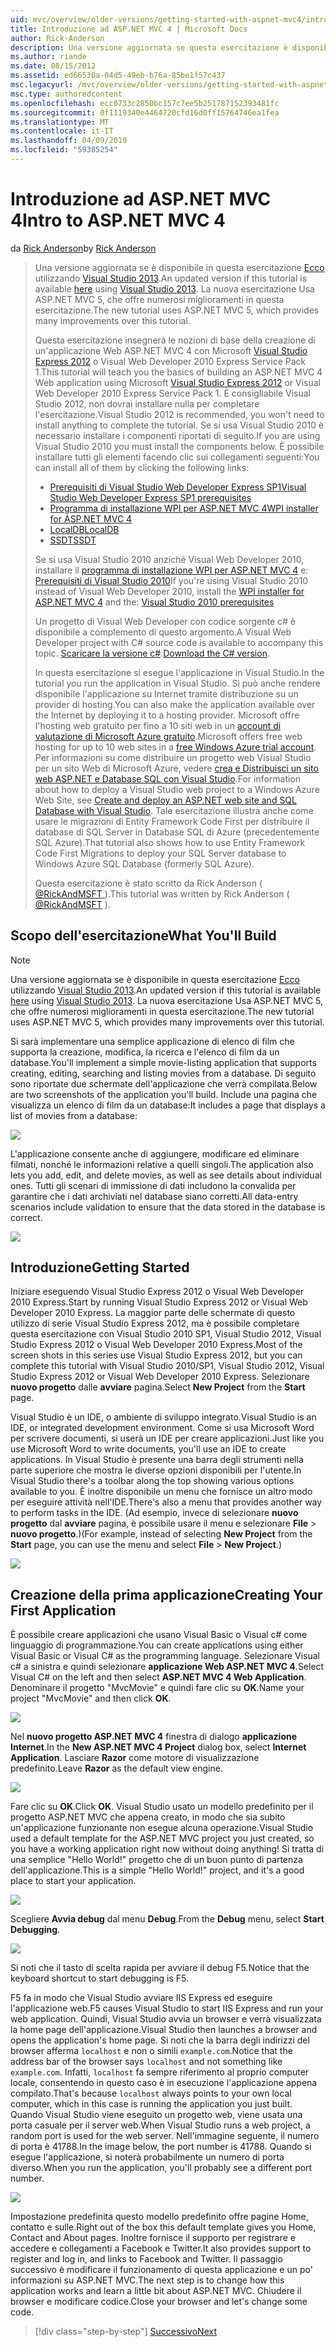 ```yaml
---
uid: mvc/overview/older-versions/getting-started-with-aspnet-mvc4/intro-to-aspnet-mvc-4
title: Introduzione ad ASP.NET MVC 4 | Microsoft Docs
author: Rick-Anderson
description: Una versione aggiornata se questa esercitazione è disponibile qui utilizzando Visual Studio 2013. La nuova esercitazione Usa ASP.NET MVC 5, che offre numerosi miglioramenti rispetto t...
ms.author: riande
ms.date: 08/15/2012
ms.assetid: ed66530a-04d5-49eb-b76a-85be1f57c437
msc.legacyurl: /mvc/overview/older-versions/getting-started-with-aspnet-mvc4/intro-to-aspnet-mvc-4
msc.type: authoredcontent
ms.openlocfilehash: ecc0733c2850bc157c7ee5b251787152393481fc
ms.sourcegitcommit: 0f1119340e4464720cfd16d0ff15764746ea1fea
ms.translationtype: MT
ms.contentlocale: it-IT
ms.lasthandoff: 04/09/2019
ms.locfileid: "59385254"
---
```

# <a name="intro-to-aspnet-mvc-4"></a><span data-ttu-id="cbcfd-104">Introduzione ad ASP.NET MVC 4</span><span class="sxs-lookup"><span data-stu-id="cbcfd-104">Intro to ASP.NET MVC 4</span></span>

<span data-ttu-id="cbcfd-105">da [Rick Anderson]((https://twitter.com/RickAndMSFT))</span><span class="sxs-lookup"><span data-stu-id="cbcfd-105">by [Rick Anderson]((https://twitter.com/RickAndMSFT))</span></span>

> <span data-ttu-id="cbcfd-106">Una versione aggiornata se è disponibile in questa esercitazione [Ecco](../../getting-started/introduction/getting-started.md) utilizzando [Visual Studio 2013](https://my.visualstudio.com/Downloads?q=visual%20studio%202013).</span><span class="sxs-lookup"><span data-stu-id="cbcfd-106">An updated version if this tutorial is available [here](../../getting-started/introduction/getting-started.md) using [Visual Studio 2013](https://my.visualstudio.com/Downloads?q=visual%20studio%202013).</span></span> <span data-ttu-id="cbcfd-107">La nuova esercitazione Usa ASP.NET MVC 5, che offre numerosi miglioramenti in questa esercitazione.</span><span class="sxs-lookup"><span data-stu-id="cbcfd-107">The new tutorial uses ASP.NET MVC 5, which provides many improvements over this tutorial.</span></span>
>
> <span data-ttu-id="cbcfd-108">Questa esercitazione insegnerà le nozioni di base della creazione di un'applicazione Web ASP.NET MVC 4 con Microsoft [Visual Studio Express 2012](https://www.microsoft.com/visualstudio/11/products/express) o Visual Web Developer 2010 Express Service Pack 1.</span><span class="sxs-lookup"><span data-stu-id="cbcfd-108">This tutorial will teach you the basics of building an ASP.NET MVC 4 Web application using Microsoft [Visual Studio Express 2012](https://www.microsoft.com/visualstudio/11/products/express) or Visual Web Developer 2010 Express Service Pack 1.</span></span> <span data-ttu-id="cbcfd-109">È consigliabile Visual Studio 2012, non dovrai installare nulla per completare l'esercitazione.</span><span class="sxs-lookup"><span data-stu-id="cbcfd-109">Visual Studio 2012 is recommended, you won't need to install anything to complete the tutorial.</span></span> <span data-ttu-id="cbcfd-110">Se si usa Visual Studio 2010 è necessario installare i componenti riportati di seguito.</span><span class="sxs-lookup"><span data-stu-id="cbcfd-110">If you are using Visual Studio 2010 you must install the components below.</span></span> <span data-ttu-id="cbcfd-111">È possibile installare tutti gli elementi facendo clic sui collegamenti seguenti:</span><span class="sxs-lookup"><span data-stu-id="cbcfd-111">You can install all of them by clicking the following links:</span></span>
>
> - [<span data-ttu-id="cbcfd-112">Prerequisiti di Visual Studio Web Developer Express SP1</span><span class="sxs-lookup"><span data-stu-id="cbcfd-112">Visual Studio Web Developer Express SP1 prerequisites</span></span>](https://www.microsoft.com/web/gallery/install.aspx?appid=VWD2010SP1Pack)
> - [<span data-ttu-id="cbcfd-113">Programma di installazione WPI per ASP.NET MVC 4</span><span class="sxs-lookup"><span data-stu-id="cbcfd-113">WPI installer for ASP.NET MVC 4</span></span>](https://go.microsoft.com/fwlink/?LinkId=243392)
> - [<span data-ttu-id="cbcfd-114">LocalDB</span><span class="sxs-lookup"><span data-stu-id="cbcfd-114">LocalDB</span></span>](https://www.microsoft.com/web/gallery/install.aspx?appid=SQLLocalDBOnly_11_0)
> - [<span data-ttu-id="cbcfd-115">SSDT</span><span class="sxs-lookup"><span data-stu-id="cbcfd-115">SSDT</span></span>](https://blogs.msdn.com/b/rickandy/archive/2012/08/02/installing-and-using-sql-server-data-tools-ssdt-on-visual-studio-2010-and-vwd.aspx)
>
> <span data-ttu-id="cbcfd-116">Se si usa Visual Studio 2010 anziché Visual Web Developer 2010, installare il [programma di installazione WPI per ASP.NET MVC 4](https://go.microsoft.com/fwlink/?LinkId=243392) e: [Prerequisiti di Visual Studio 2010](https://www.microsoft.com/web/gallery/install.aspx?appsxml=&amp;appid=VS2010SP1Pack)</span><span class="sxs-lookup"><span data-stu-id="cbcfd-116">If you're using Visual Studio 2010 instead of Visual Web Developer 2010, install the [WPI installer for ASP.NET MVC 4](https://go.microsoft.com/fwlink/?LinkId=243392) and the: [Visual Studio 2010 prerequisites](https://www.microsoft.com/web/gallery/install.aspx?appsxml=&amp;appid=VS2010SP1Pack)</span></span>
>
> <span data-ttu-id="cbcfd-117">Un progetto di Visual Web Developer con codice sorgente c# è disponibile a complemento di questo argomento.</span><span class="sxs-lookup"><span data-stu-id="cbcfd-117">A Visual Web Developer project with C# source code is available to accompany this topic.</span></span> <span data-ttu-id="cbcfd-118">[Scaricare la versione c#](https://code.msdn.microsoft.com/Intro-to-ASPNET-MVC-4-61d0219d/file/114480/1/MvcMovie.zip).</span><span class="sxs-lookup"><span data-stu-id="cbcfd-118">[Download the C# version](https://code.msdn.microsoft.com/Intro-to-ASPNET-MVC-4-61d0219d/file/114480/1/MvcMovie.zip).</span></span>
>
> <span data-ttu-id="cbcfd-119">In questa esercitazione si esegue l'applicazione in Visual Studio.</span><span class="sxs-lookup"><span data-stu-id="cbcfd-119">In the tutorial you run the application in Visual Studio.</span></span> <span data-ttu-id="cbcfd-120">Si può anche rendere disponibile l'applicazione su Internet tramite distribuzione su un provider di hosting.</span><span class="sxs-lookup"><span data-stu-id="cbcfd-120">You can also make the application available over the Internet by deploying it to a hosting provider.</span></span> <span data-ttu-id="cbcfd-121">Microsoft offre l'hosting web gratuito per fino a 10 siti web in un [account di valutazione di Microsoft Azure gratuito](https://www.windowsazure.com/pricing/free-trial/?WT.mc_id=A443DD604).</span><span class="sxs-lookup"><span data-stu-id="cbcfd-121">Microsoft offers free web hosting for up to 10 web sites in a [free Windows Azure trial account](https://www.windowsazure.com/pricing/free-trial/?WT.mc_id=A443DD604).</span></span> <span data-ttu-id="cbcfd-122">Per informazioni su come distribuire un progetto web Visual Studio per un sito Web di Microsoft Azure, vedere [crea e Distribuisci un sito web ASP.NET e Database SQL con Visual Studio](https://docs.microsoft.com/dotnet/azure/).</span><span class="sxs-lookup"><span data-stu-id="cbcfd-122">For information about how to deploy a Visual Studio web project to a Windows Azure Web Site, see [Create and deploy an ASP.NET web site and SQL Database with Visual Studio](https://docs.microsoft.com/dotnet/azure/).</span></span> <span data-ttu-id="cbcfd-123">Tale esercitazione illustra anche come usare le migrazioni di Entity Framework Code First per distribuire il database di SQL Server in Database SQL di Azure (precedentemente SQL Azure).</span><span class="sxs-lookup"><span data-stu-id="cbcfd-123">That tutorial also shows how to use Entity Framework Code First Migrations to deploy your SQL Server database to Windows Azure SQL Database (formerly SQL Azure).</span></span>
>
> <span data-ttu-id="cbcfd-124">Questa esercitazione è stato scritto da Rick Anderson ( [ @RickAndMSFT ](https://twitter.com/#!/RickAndMSFT) ).</span><span class="sxs-lookup"><span data-stu-id="cbcfd-124">This tutorial was written by Rick Anderson ( [@RickAndMSFT](https://twitter.com/#!/RickAndMSFT) ).</span></span>


## <a name="what-youll-build"></a><span data-ttu-id="cbcfd-125">Scopo dell'esercitazione</span><span class="sxs-lookup"><span data-stu-id="cbcfd-125">What You'll Build</span></span>

> [!NOTE]
> <span data-ttu-id="cbcfd-126">Una versione aggiornata se è disponibile in questa esercitazione [Ecco](../../getting-started/introduction/getting-started.md) utilizzando [Visual Studio 2013](https://my.visualstudio.com/Downloads?q=visual%20studio%202013).</span><span class="sxs-lookup"><span data-stu-id="cbcfd-126">An updated version if this tutorial is available [here](../../getting-started/introduction/getting-started.md) using [Visual Studio 2013](https://my.visualstudio.com/Downloads?q=visual%20studio%202013).</span></span> <span data-ttu-id="cbcfd-127">La nuova esercitazione Usa ASP.NET MVC 5, che offre numerosi miglioramenti in questa esercitazione.</span><span class="sxs-lookup"><span data-stu-id="cbcfd-127">The new tutorial uses ASP.NET MVC 5, which provides many improvements over this tutorial.</span></span>


<span data-ttu-id="cbcfd-128">Si sarà implementare una semplice applicazione di elenco di film che supporta la creazione, modifica, la ricerca e l'elenco di film da un database.</span><span class="sxs-lookup"><span data-stu-id="cbcfd-128">You'll implement a simple movie-listing application that supports creating, editing, searching and listing movies from a database.</span></span> <span data-ttu-id="cbcfd-129">Di seguito sono riportate due schermate dell'applicazione che verrà compilata.</span><span class="sxs-lookup"><span data-stu-id="cbcfd-129">Below are two screenshots of the application you'll build.</span></span> <span data-ttu-id="cbcfd-130">Include una pagina che visualizza un elenco di film da un database:</span><span class="sxs-lookup"><span data-stu-id="cbcfd-130">It includes a page that displays a list of movies from a database:</span></span>

![](intro-to-aspnet-mvc-4/_static/image1.png)

<span data-ttu-id="cbcfd-131">L'applicazione consente anche di aggiungere, modificare ed eliminare filmati, nonché le informazioni relative a quelli singoli.</span><span class="sxs-lookup"><span data-stu-id="cbcfd-131">The application also lets you add, edit, and delete movies, as well as see details about individual ones.</span></span> <span data-ttu-id="cbcfd-132">Tutti gli scenari di immissione di dati includono la convalida per garantire che i dati archiviati nel database siano corretti.</span><span class="sxs-lookup"><span data-stu-id="cbcfd-132">All data-entry scenarios include validation to ensure that the data stored in the database is correct.</span></span>

![](intro-to-aspnet-mvc-4/_static/image2.png)

## <a name="getting-started"></a><span data-ttu-id="cbcfd-133">Introduzione</span><span class="sxs-lookup"><span data-stu-id="cbcfd-133">Getting Started</span></span>

<span data-ttu-id="cbcfd-134">Iniziare eseguendo Visual Studio Express 2012 o Visual Web Developer 2010 Express.</span><span class="sxs-lookup"><span data-stu-id="cbcfd-134">Start by running Visual Studio Express 2012 or Visual Web Developer 2010 Express.</span></span> <span data-ttu-id="cbcfd-135">La maggior parte delle schermate di questo utilizzo di serie Visual Studio Express 2012, ma è possibile completare questa esercitazione con Visual Studio 2010 SP1, Visual Studio 2012, Visual Studio Express 2012 o Visual Web Developer 2010 Express.</span><span class="sxs-lookup"><span data-stu-id="cbcfd-135">Most of the screen shots in this series use Visual Studio Express 2012, but you can complete this tutorial with Visual Studio 2010/SP1, Visual Studio 2012, Visual Studio Express 2012 or Visual Web Developer 2010 Express.</span></span> <span data-ttu-id="cbcfd-136">Selezionare **nuovo progetto** dalle **avviare** pagina.</span><span class="sxs-lookup"><span data-stu-id="cbcfd-136">Select **New Project** from the **Start** page.</span></span>

<span data-ttu-id="cbcfd-137">Visual Studio è un IDE, o ambiente di sviluppo integrato.</span><span class="sxs-lookup"><span data-stu-id="cbcfd-137">Visual Studio is an IDE, or integrated development environment.</span></span> <span data-ttu-id="cbcfd-138">Come si usa Microsoft Word per scrivere documenti, si userà un IDE per creare applicazioni.</span><span class="sxs-lookup"><span data-stu-id="cbcfd-138">Just like you use Microsoft Word to write documents, you'll use an IDE to create applications.</span></span> <span data-ttu-id="cbcfd-139">In Visual Studio è presente una barra degli strumenti nella parte superiore che mostra le diverse opzioni disponibili per l'utente.</span><span class="sxs-lookup"><span data-stu-id="cbcfd-139">In Visual Studio there's a toolbar along the top showing various options available to you.</span></span> <span data-ttu-id="cbcfd-140">È inoltre disponibile un menu che fornisce un altro modo per eseguire attività nell'IDE.</span><span class="sxs-lookup"><span data-stu-id="cbcfd-140">There's also a menu that provides another way to perform tasks in the IDE.</span></span> <span data-ttu-id="cbcfd-141">(Ad esempio, invece di selezionare **nuovo progetto** dal **avviare** pagina, è possibile usare il menu e selezionare **File** &gt; **nuovo progetto**.)</span><span class="sxs-lookup"><span data-stu-id="cbcfd-141">(For example, instead of selecting **New Project** from the **Start** page, you can use the menu and select **File** &gt; **New Project**.)</span></span>

![](intro-to-aspnet-mvc-4/_static/image3.png)

## <a name="creating-your-first-application"></a><span data-ttu-id="cbcfd-142">Creazione della prima applicazione</span><span class="sxs-lookup"><span data-stu-id="cbcfd-142">Creating Your First Application</span></span>

<span data-ttu-id="cbcfd-143">È possibile creare applicazioni che usano Visual Basic o Visual c# come linguaggio di programmazione.</span><span class="sxs-lookup"><span data-stu-id="cbcfd-143">You can create applications using either Visual Basic or Visual C# as the programming language.</span></span> <span data-ttu-id="cbcfd-144">Selezionare Visual c# a sinistra e quindi selezionare **applicazione Web ASP.NET MVC 4**.</span><span class="sxs-lookup"><span data-stu-id="cbcfd-144">Select Visual C# on the left and then select **ASP.NET MVC 4 Web Application**.</span></span> <span data-ttu-id="cbcfd-145">Denominare il progetto &quot;MvcMovie&quot; e quindi fare clic su **OK**.</span><span class="sxs-lookup"><span data-stu-id="cbcfd-145">Name your project &quot;MvcMovie&quot; and then click **OK**.</span></span>

![](intro-to-aspnet-mvc-4/_static/image4.png)

<span data-ttu-id="cbcfd-146">Nel **nuovo progetto ASP.NET MVC 4** finestra di dialogo **applicazione Internet**.</span><span class="sxs-lookup"><span data-stu-id="cbcfd-146">In the **New ASP.NET MVC 4 Project** dialog box, select **Internet Application**.</span></span> <span data-ttu-id="cbcfd-147">Lasciare **Razor** come motore di visualizzazione predefinito.</span><span class="sxs-lookup"><span data-stu-id="cbcfd-147">Leave **Razor** as the default view engine.</span></span>

![](intro-to-aspnet-mvc-4/_static/image5.png)

<span data-ttu-id="cbcfd-148">Fare clic su **OK**.</span><span class="sxs-lookup"><span data-stu-id="cbcfd-148">Click **OK**.</span></span> <span data-ttu-id="cbcfd-149">Visual Studio usato un modello predefinito per il progetto ASP.NET MVC che appena creato, in modo che sia subito un'applicazione funzionante non esegue alcuna operazione.</span><span class="sxs-lookup"><span data-stu-id="cbcfd-149">Visual Studio used a default template for the ASP.NET MVC project you just created, so you have a working application right now without doing anything!</span></span> <span data-ttu-id="cbcfd-150">Si tratta di una semplice &quot;Hello World!&quot; progetto che di un buon punto di partenza dell'applicazione.</span><span class="sxs-lookup"><span data-stu-id="cbcfd-150">This is a simple &quot;Hello World!&quot; project, and it's a good place to start your application.</span></span>

![](intro-to-aspnet-mvc-4/_static/image6.png)

<span data-ttu-id="cbcfd-151">Scegliere **Avvia debug** dal menu **Debug**.</span><span class="sxs-lookup"><span data-stu-id="cbcfd-151">From the **Debug** menu, select **Start Debugging**.</span></span>

![](intro-to-aspnet-mvc-4/_static/image7.png)

<span data-ttu-id="cbcfd-152">Si noti che il tasto di scelta rapida per avviare il debug F5.</span><span class="sxs-lookup"><span data-stu-id="cbcfd-152">Notice that the keyboard shortcut to start debugging is F5.</span></span>

<span data-ttu-id="cbcfd-153">F5 fa in modo che Visual Studio avviare IIS Express ed eseguire l'applicazione web.</span><span class="sxs-lookup"><span data-stu-id="cbcfd-153">F5 causes Visual Studio to start IIS Express and run your web application.</span></span> <span data-ttu-id="cbcfd-154">Quindi, Visual Studio avvia un browser e verrà visualizzata la home page dell'applicazione.</span><span class="sxs-lookup"><span data-stu-id="cbcfd-154">Visual Studio then launches a browser and opens the application's home page.</span></span> <span data-ttu-id="cbcfd-155">Si noti che la barra degli indirizzi del browser afferma `localhost` e non o simili `example.com`.</span><span class="sxs-lookup"><span data-stu-id="cbcfd-155">Notice that the address bar of the browser says `localhost` and not something like `example.com`.</span></span> <span data-ttu-id="cbcfd-156">Infatti, `localhost` fa sempre riferimento al proprio computer locale, consentendo in questo caso è in esecuzione l'applicazione appena compilato.</span><span class="sxs-lookup"><span data-stu-id="cbcfd-156">That's because `localhost` always points to your own local computer, which in this case is running the application you just built.</span></span> <span data-ttu-id="cbcfd-157">Quando Visual Studio viene eseguito un progetto web, viene usata una porta casuale per il server web.</span><span class="sxs-lookup"><span data-stu-id="cbcfd-157">When Visual Studio runs a web project, a random port is used for the web server.</span></span> <span data-ttu-id="cbcfd-158">Nell'immagine seguente, il numero di porta è 41788.</span><span class="sxs-lookup"><span data-stu-id="cbcfd-158">In the image below, the port number is 41788.</span></span> <span data-ttu-id="cbcfd-159">Quando si esegue l'applicazione, si noterà probabilmente un numero di porta diverso.</span><span class="sxs-lookup"><span data-stu-id="cbcfd-159">When you run the application, you'll probably see a different port number.</span></span>

![](intro-to-aspnet-mvc-4/_static/image8.png)

<span data-ttu-id="cbcfd-160">Impostazione predefinita questo modello predefinito offre pagine Home, contatto e sulle.</span><span class="sxs-lookup"><span data-stu-id="cbcfd-160">Right out of the box this default template gives you Home, Contact and About pages.</span></span> <span data-ttu-id="cbcfd-161">Inoltre fornisce il supporto per registrare e accedere e collegamenti a Facebook e Twitter.</span><span class="sxs-lookup"><span data-stu-id="cbcfd-161">It also provides support to register and log in, and links to Facebook and Twitter.</span></span> <span data-ttu-id="cbcfd-162">Il passaggio successivo è modificare il funzionamento di questa applicazione e un po' informazioni su ASP.NET MVC.</span><span class="sxs-lookup"><span data-stu-id="cbcfd-162">The next step is to change how this application works and learn a little bit about ASP.NET MVC.</span></span> <span data-ttu-id="cbcfd-163">Chiudere il browser e modificare codice.</span><span class="sxs-lookup"><span data-stu-id="cbcfd-163">Close your browser and let's change some code.</span></span>

> [!div class="step-by-step"]
> [<span data-ttu-id="cbcfd-164">Successivo</span><span class="sxs-lookup"><span data-stu-id="cbcfd-164">Next</span></span>](adding-a-controller.md)
